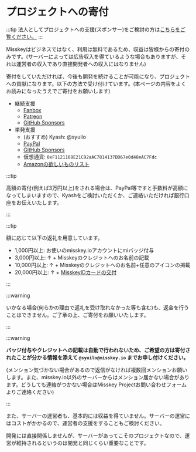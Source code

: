 # プロジェクトへの寄付

:::tip
法人としてプロジェクトへの支援(スポンサー)をご検討の方は[こちらをご覧ください。](/docs/become-a-sponsor/)
:::

Misskeyはビジネスではなく、利用は無料であるため、収益は皆様からの寄付のみです。(サーバーによっては広告収入を得ているような場合もありますが、それは運営者の収入であり直接開発者への収入にはなりません)

寄付をしていただければ、今後も開発を続けることが可能になり、プロジェクトへの貢献になります。以下の方法で受け付けています。(本ページの内容をよくお読みになったうえでご寄付をお願いします)

- 継続支援
	- [Fanbox](https://syuilo.fanbox.cc/)
	- [Patreon](https://www.patreon.com/syuilo)
	- [GitHub Sponsors](https://github.com/sponsors/misskey-dev)
- 単発支援
	- (おすすめ) Kyash: @syuilo
	- [PayPal](https://paypal.me/syuilo)
	- [GitHub Sponsors](https://github.com/sponsors/misskey-dev)
	- 仮想通貨: `0xF1121108E21C92aAC7814137DD67e0d48eAC7Fdc`
	- [Amazonの欲しいものリスト](https://www.amazon.jp/hz/wishlist/ls/4JG4P6XKX9KD?ref_=wl_share)

:::tip

高額の寄付(例えば3万円以上)をされる場合は、PayPal等ですと手数料が高額になってしまいますので、Kyashをご検討いただくか、ご連絡いただければ銀行口座をお伝えいたします。

:::

:::tip

額に応じて以下の返礼を用意しています。

- 1,000円以上: お使いのmisskey.ioアカウントにmiバッジ付与
- 3,000円以上: ↑ + Misskeyのクレジットへのお名前の記載
- 10,000円以上: ↑ + Misskeyのクレジットへのお名前+任意のアイコンの掲載
- 20,000円以上: ↑ + [MisskeyIDカードの交付](/docs/mi-card/)

:::

:::warning

いかなる場合(何らかの理由で返礼を受け取れなかった等も含む)も、返金を行うことはできません。ご了承の上、ご寄付をお願いいたします。

:::

:::warning

**バッジ付与やクレジットへの記載は自動で行われないため、ご希望の方は寄付されたことが分かる情報を添えて `@syuilo@misskey.io` までお申し付けください。**

(メンション気づかない場合があるので返信がなければ複数回メンションお願いします。また、misskey.io以外のサーバーからはメンション届かない場合があります。どうしても連絡がつかない場合はMisskey Projectお問い合わせフォームよりご連絡ください)

:::

また、サーバーの運営者も、基本的には収益を得ていません。サーバーの運営にはコストがかかるので、運営者の支援をすることもご検討ください。

開発には直接関係しませんが、サーバーがあってこそのプロジェクトなので、運営が維持されるというのは開発と同じくらい重要なことです。
